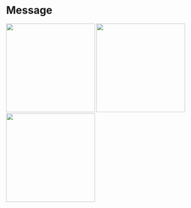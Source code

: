 # Message
<img src = "https://user-images.githubusercontent.com/41009575/56300445-2a8ab980-6160-11e9-9a97-108db9fef1da.png" width = "240"> <img src = "https://user-images.githubusercontent.com/41009575/56300448-2ced1380-6160-11e9-8632-8e83f30b9f70.png" width = "240"> <img src = "https://user-images.githubusercontent.com/41009575/56300456-2fe80400-6160-11e9-9ab3-edf66dfaaa38.png" width = "240"> 
